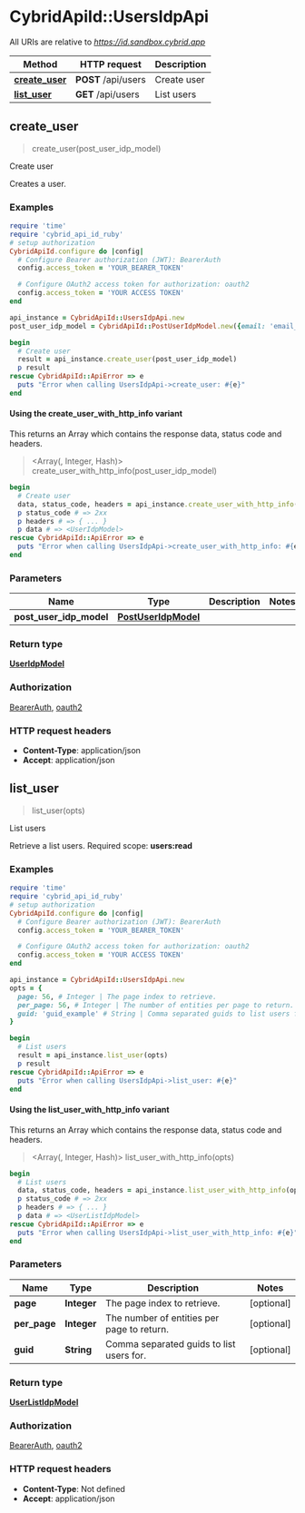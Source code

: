 # CybridApiId::UsersIdpApi

All URIs are relative to *https://id.sandbox.cybrid.app*

| Method | HTTP request | Description |
| ------ | ------------ | ----------- |
| [**create_user**](UsersIdpApi.md#create_user) | **POST** /api/users | Create user |
| [**list_user**](UsersIdpApi.md#list_user) | **GET** /api/users | List users |


## create_user

> <UserIdpModel> create_user(post_user_idp_model)

Create user

Creates a user.  

### Examples

```ruby
require 'time'
require 'cybrid_api_id_ruby'
# setup authorization
CybridApiId.configure do |config|
  # Configure Bearer authorization (JWT): BearerAuth
  config.access_token = 'YOUR_BEARER_TOKEN'

  # Configure OAuth2 access token for authorization: oauth2
  config.access_token = 'YOUR ACCESS TOKEN'
end

api_instance = CybridApiId::UsersIdpApi.new
post_user_idp_model = CybridApiId::PostUserIdpModel.new({email: 'email_example'}) # PostUserIdpModel | 

begin
  # Create user
  result = api_instance.create_user(post_user_idp_model)
  p result
rescue CybridApiId::ApiError => e
  puts "Error when calling UsersIdpApi->create_user: #{e}"
end
```

#### Using the create_user_with_http_info variant

This returns an Array which contains the response data, status code and headers.

> <Array(<UserIdpModel>, Integer, Hash)> create_user_with_http_info(post_user_idp_model)

```ruby
begin
  # Create user
  data, status_code, headers = api_instance.create_user_with_http_info(post_user_idp_model)
  p status_code # => 2xx
  p headers # => { ... }
  p data # => <UserIdpModel>
rescue CybridApiId::ApiError => e
  puts "Error when calling UsersIdpApi->create_user_with_http_info: #{e}"
end
```

### Parameters

| Name | Type | Description | Notes |
| ---- | ---- | ----------- | ----- |
| **post_user_idp_model** | [**PostUserIdpModel**](PostUserIdpModel.md) |  |  |

### Return type

[**UserIdpModel**](UserIdpModel.md)

### Authorization

[BearerAuth](../README.md#BearerAuth), [oauth2](../README.md#oauth2)

### HTTP request headers

- **Content-Type**: application/json
- **Accept**: application/json


## list_user

> <UserListIdpModel> list_user(opts)

List users

Retrieve a list users.  Required scope: **users:read**

### Examples

```ruby
require 'time'
require 'cybrid_api_id_ruby'
# setup authorization
CybridApiId.configure do |config|
  # Configure Bearer authorization (JWT): BearerAuth
  config.access_token = 'YOUR_BEARER_TOKEN'

  # Configure OAuth2 access token for authorization: oauth2
  config.access_token = 'YOUR ACCESS TOKEN'
end

api_instance = CybridApiId::UsersIdpApi.new
opts = {
  page: 56, # Integer | The page index to retrieve.
  per_page: 56, # Integer | The number of entities per page to return.
  guid: 'guid_example' # String | Comma separated guids to list users for.
}

begin
  # List users
  result = api_instance.list_user(opts)
  p result
rescue CybridApiId::ApiError => e
  puts "Error when calling UsersIdpApi->list_user: #{e}"
end
```

#### Using the list_user_with_http_info variant

This returns an Array which contains the response data, status code and headers.

> <Array(<UserListIdpModel>, Integer, Hash)> list_user_with_http_info(opts)

```ruby
begin
  # List users
  data, status_code, headers = api_instance.list_user_with_http_info(opts)
  p status_code # => 2xx
  p headers # => { ... }
  p data # => <UserListIdpModel>
rescue CybridApiId::ApiError => e
  puts "Error when calling UsersIdpApi->list_user_with_http_info: #{e}"
end
```

### Parameters

| Name | Type | Description | Notes |
| ---- | ---- | ----------- | ----- |
| **page** | **Integer** | The page index to retrieve. | [optional] |
| **per_page** | **Integer** | The number of entities per page to return. | [optional] |
| **guid** | **String** | Comma separated guids to list users for. | [optional] |

### Return type

[**UserListIdpModel**](UserListIdpModel.md)

### Authorization

[BearerAuth](../README.md#BearerAuth), [oauth2](../README.md#oauth2)

### HTTP request headers

- **Content-Type**: Not defined
- **Accept**: application/json

